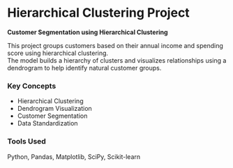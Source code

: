 # Hierarchical Clustering Project  
**Customer Segmentation using Hierarchical Clustering**

This project groups customers based on their annual income and spending score using hierarchical clustering.  
The model builds a hierarchy of clusters and visualizes relationships using a dendrogram to help identify natural customer groups.

### Key Concepts  
- Hierarchical Clustering  
- Dendrogram Visualization  
- Customer Segmentation  
- Data Standardization  

### Tools Used  
Python, Pandas, Matplotlib, SciPy, Scikit-learn
